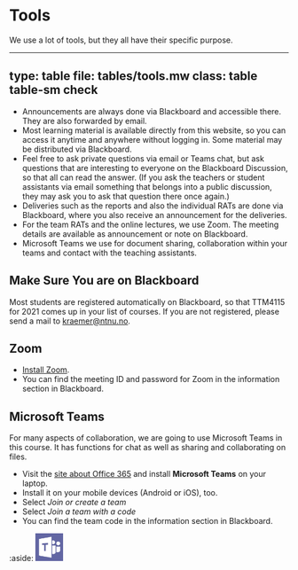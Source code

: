 # Tools

We use a lot of tools, but they all have their specific purpose. 


---
type: table
file: tables/tools.mw
class: table table-sm check
---


* Announcements are always done via Blackboard and accessible there. They are also forwarded by email. 
* Most learning material is available directly from this website, so you can access it anytime and anywhere without logging in. Some material may be distributed via Blackboard.
* Feel free to ask private questions via email or Teams chat, but ask questions that are interesting to everyone on the Blackboard Discussion, so that all can read the answer. (If you ask the teachers or student assistants via email something that belongs into a public discussion, they may ask you to ask that question there once again.) 
* Deliveries such as the reports and also the individual RATs are done via Blackboard, where you also receive an announcement for the deliveries.
* For the team RATs and the online lectures, we use Zoom. The meeting details are available as announcement or note on Blackboard. 
* Microsoft Teams we use for document sharing, collaboration within your teams and contact with the teaching assistants. 


## Make Sure You are on Blackboard

Most students are registered automatically on Blackboard, so that TTM4115 for 2021 comes up in your list of courses. 
If you are not registered, please send a mail to kraemer@ntnu.no.


## Zoom

* [Install Zoom](https://innsida.ntnu.no/wiki/-/wiki/Norsk/zoom+-+last+ned+og+installer).
* You can find the meeting ID and password for Zoom in the information section in Blackboard.


## Microsoft Teams

For many aspects of collaboration, we are going to use Microsoft Teams in this course. It has functions for chat as well as sharing and collaborating on files. 

* Visit the [site about Office 365](https://innsida.ntnu.no/wiki/-/wiki/English/Office+365) and install **Microsoft Teams** on your laptop.
* Install it on your mobile devices (Android or iOS), too.
* Select *Join or create a team*
* Select *Join a team with a code*
* You can find the team code in the information section in Blackboard.

:aside: 
<img width="50px" src="figures/msteams.jpg"/>






